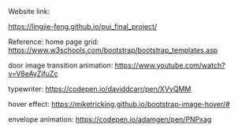 Website link: 

https://lingjie-feng.github.io/pui_final_project/


Reference: 
home page grid: https://www.w3schools.com/bootstrap/bootstrap_templates.asp

door image transition animation: https://www.youtube.com/watch?v=V8eAyZjfuZc

typewriter: https://codepen.io/daviddcarr/pen/XVyQMM

hover effect: https://miketricking.github.io/bootstrap-image-hover/#

envelope animation: https://codepen.io/adamgen/pen/PNPxag
